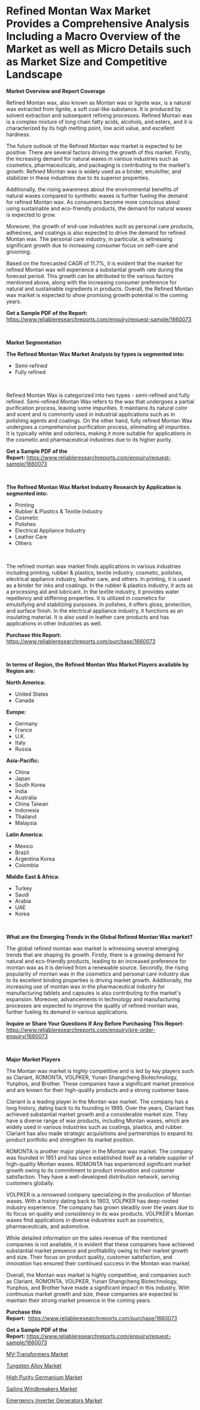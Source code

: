 <p><h1>Refined Montan Wax Market Provides a Comprehensive Analysis Including a Macro Overview of the Market as well as Micro Details such as Market Size and Competitive Landscape</h1></p><p><strong>Market Overview and Report Coverage</strong></p>
<p><p>Refined Montan wax, also known as Montan wax or lignite wax, is a natural wax extracted from lignite, a soft coal-like substance. It is produced by solvent extraction and subsequent refining processes. Refined Montan wax is a complex mixture of long chain fatty acids, alcohols, and esters, and it is characterized by its high melting point, low acid value, and excellent hardness.</p><p>The future outlook of the Refined Montan wax market is expected to be positive. There are several factors driving the growth of this market. Firstly, the increasing demand for natural waxes in various industries such as cosmetics, pharmaceuticals, and packaging is contributing to the market's growth. Refined Montan wax is widely used as a binder, emulsifier, and stabilizer in these industries due to its superior properties.</p><p>Additionally, the rising awareness about the environmental benefits of natural waxes compared to synthetic waxes is further fueling the demand for refined Montan wax. As consumers become more conscious about using sustainable and eco-friendly products, the demand for natural waxes is expected to grow.</p><p>Moreover, the growth of end-use industries such as personal care products, adhesives, and coatings is also expected to drive the demand for refined Montan wax. The personal care industry, in particular, is witnessing significant growth due to increasing consumer focus on self-care and grooming.</p><p>Based on the forecasted CAGR of 11.7%, it is evident that the market for refined Montan wax will experience a substantial growth rate during the forecast period. This growth can be attributed to the various factors mentioned above, along with the increasing consumer preference for natural and sustainable ingredients in products. Overall, the Refined Montan wax market is expected to show promising growth potential in the coming years.</p></p>
<p><strong>Get a Sample PDF of the Report:</strong> <a href="https://www.reliableresearchreports.com/enquiry/request-sample/1660073">https://www.reliableresearchreports.com/enquiry/request-sample/1660073</a></p>
<p>&nbsp;</p>
<p><strong>Market Segmentation</strong></p>
<p><strong>The Refined Montan Wax Market Analysis by types is segmented into:</strong></p>
<p><ul><li>Semi-refined</li><li>Fully refined</li></ul></p>
<p>&nbsp;</p>
<p><p>Refined Montan Wax is categorized into two types - semi-refined and fully refined. Semi-refined Montan Wax refers to the wax that undergoes a partial purification process, leaving some impurities. It maintains its natural color and scent and is commonly used in industrial applications such as in polishing agents and coatings. On the other hand, fully refined Montan Wax undergoes a comprehensive purification process, eliminating all impurities. It is typically white and odorless, making it more suitable for applications in the cosmetic and pharmaceutical industries due to its higher purity.</p></p>
<p><strong>Get a Sample PDF of the Report:</strong>&nbsp;<a href="https://www.reliableresearchreports.com/enquiry/request-sample/1660073">https://www.reliableresearchreports.com/enquiry/request-sample/1660073</a></p>
<p>&nbsp;</p>
<p><strong>The Refined Montan Wax Market Industry Research by Application is segmented into:</strong></p>
<p><ul><li>Printing</li><li>Rubber & Plastics & Textile Industry</li><li>Cosmetic</li><li>Polishes</li><li>Electrical Appliance Industry</li><li>Leather Care</li><li>Others</li></ul></p>
<p>&nbsp;</p>
<p><p>The refined montan wax market finds applications in various industries including printing, rubber & plastics, textile industry, cosmetic, polishes, electrical appliance industry, leather care, and others. In printing, it is used as a binder for inks and coatings. In the rubber & plastics industry, it acts as a processing aid and lubricant. In the textile industry, it provides water repellency and stiffening properties. It is utilized in cosmetics for emulsifying and stabilizing purposes. In polishes, it offers gloss, protection, and surface finish. In the electrical appliance industry, it functions as an insulating material. It is also used in leather care products and has applications in other industries as well.</p></p>
<p><strong>Purchase this Report:</strong>&nbsp; <a href="https://www.reliableresearchreports.com/purchase/1660073">https://www.reliableresearchreports.com/purchase/1660073</a></p>
<p>&nbsp;</p>
<p><strong>In terms of Region, the Refined Montan Wax Market Players available by Region are:</strong></p>
<p>
    <p> <strong> North America: </strong>
        <ul>
            <li>United States</li>
            <li>Canada</li>
        </ul>
        </p> 
    <p> <strong> Europe: </strong>
        <ul>
            <li>Germany</li>
            <li>France</li>
            <li>U.K.</li>
            <li>Italy</li>
            <li>Russia</li>
        </ul>
        </p> 
    <p> <strong> Asia-Pacific: </strong>
        <ul>
            <li>China</li>
            <li>Japan</li>
            <li>South Korea</li>
            <li>India</li>
            <li>Australia</li>
            <li>China Taiwan</li>
            <li>Indonesia</li>
            <li>Thailand</li>
            <li>Malaysia</li>
        </ul>
        </p> 
    <p> <strong> Latin America: </strong>
        <ul>
            <li>Mexico</li>
            <li>Brazil</li>
            <li>Argentina Korea</li>
            <li>Colombia</li>
        </ul>
        </p> 
    <p> <strong> Middle East & Africa: </strong>
        <ul>
            <li>Turkey</li>
            <li>Saudi</li>
            <li>Arabia</li>
            <li>UAE</li>
            <li>Korea</li>
        </ul>
    </p>
    </p>
<p>&nbsp;</p>
<p><strong>What are the Emerging Trends in the Global Refined Montan Wax market?</strong></p>
<p><p>The global refined montan wax market is witnessing several emerging trends that are shaping its growth. Firstly, there is a growing demand for natural and eco-friendly products, leading to an increased preference for montan wax as it is derived from a renewable source. Secondly, the rising popularity of montan wax in the cosmetics and personal care industry due to its excellent binding properties is driving market growth. Additionally, the increasing use of montan wax in the pharmaceutical industry for manufacturing tablets and capsules is also contributing to the market's expansion. Moreover, advancements in technology and manufacturing processes are expected to improve the quality of refined montan wax, further fueling its demand in various applications.</p></p>
<p><strong>Inquire or Share Your Questions If Any Before Purchasing This Report</strong>- <a href="https://www.reliableresearchreports.com/enquiry/pre-order-enquiry/1660073">https://www.reliableresearchreports.com/enquiry/pre-order-enquiry/1660073</a></p>
<p>&nbsp;</p>
<p><strong>Major Market Players</strong></p>
<p><p>The Montan wax market is highly competitive and is led by key players such as Clariant, ROMONTA, VOLPKER, Yunan Shangcheng Biotechnology, Yunphos, and Brother. These companies have a significant market presence and are known for their high-quality products and a strong customer base.</p><p>Clariant is a leading player in the Montan wax market. The company has a long history, dating back to its founding in 1995. Over the years, Clariant has achieved substantial market growth and a considerable market size. They have a diverse range of wax products, including Montan waxes, which are widely used in various industries such as coatings, plastics, and rubber. Clariant has also made strategic acquisitions and partnerships to expand its product portfolio and strengthen its market position.</p><p>ROMONTA is another major player in the Montan wax market. The company was founded in 1951 and has since established itself as a reliable supplier of high-quality Montan waxes. ROMONTA has experienced significant market growth owing to its commitment to product innovation and customer satisfaction. They have a well-developed distribution network, serving customers globally.</p><p>VOLPKER is a renowned company specializing in the production of Montan waxes. With a history dating back to 1903, VOLPKER has deep-rooted industry experience. The company has grown steadily over the years due to its focus on quality and consistency in its wax products. VOLPKER's Montan waxes find applications in diverse industries such as cosmetics, pharmaceuticals, and automotive.</p><p>While detailed information on the sales revenue of the mentioned companies is not available, it is evident that these companies have achieved substantial market presence and profitability owing to their market growth and size. Their focus on product quality, customer satisfaction, and innovation has ensured their continued success in the Montan wax market.</p><p>Overall, the Montan wax market is highly competitive, and companies such as Clariant, ROMONTA, VOLPKER, Yunan Shangcheng Biotechnology, Yunphos, and Brother have made a significant impact in this industry. With continuous market growth and size, these companies are expected to maintain their strong market presence in the coming years.</p></p>
<p><strong>Purchase this Report:</strong>&nbsp;&nbsp;<a href="https://www.reliableresearchreports.com/purchase/1660073">https://www.reliableresearchreports.com/purchase/1660073</a></p>
<p></p>
<p><strong>Get a Sample PDF of the Report:</strong>&nbsp;<a href="https://www.reliableresearchreports.com/enquiry/request-sample/1660073">https://www.reliableresearchreports.com/enquiry/request-sample/1660073</a></p>
<p><p><a href="https://github.com/JameTravis/Market-Research-Report-List-2/blob/main/mv-transformers-market.md">MV-Transformers Market</a></p><p><a href="https://medium.com/@chiragreportprime2/tungsten-alloy-market-trends-forecast-and-competitive-analysis-to-2030-0f8407be5394">Tungsten Alloy Market</a></p><p><a href="https://medium.com/@anmolreportprime/high-purity-germanium-market-trends-and-market-analysis-forecasted-for-period-2023-2030-38088859bca2">High Purity Germanium Market</a></p><p><a href="https://www.linkedin.com/pulse/sailing-windbreakers-market-size-share-amp-trends-analysis-gomye/">Sailing Windbreakers Market</a></p><p><a href="https://github.com/amonskiyk/Market-Research-Report-List-1/blob/main/emergency-inverter-generators-market.md">Emergency Inverter Generators Market</a></p></p>